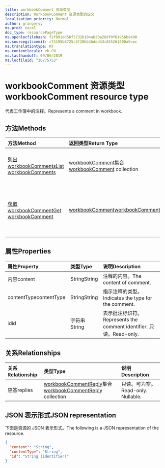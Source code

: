 ```yaml
---
title: workbookComment 资源类型
description: WorkbookComment 资源类型的定义
localization_priority: Normal
author: grangeryy
ms.prod: excel
doc_type: resourcePageType
ms.openlocfilehash: f2f081dd5bf3732b104ab20a28df0f61956b8490
ms.sourcegitcommit: c74195b8725c3f28bb3bded43c855261590a0cec
ms.translationtype: MT
ms.contentlocale: zh-CN
ms.lasthandoff: 09/06/2019
ms.locfileid: "36775753"
---
```

# <a name="workbookcomment-resource-type"></a><span data-ttu-id="2d9d6-103">workbookComment 资源类型</span><span class="sxs-lookup"><span data-stu-id="2d9d6-103">workbookComment resource type</span></span>

<span data-ttu-id="2d9d6-104">代表工作簿中的注释。</span><span class="sxs-lookup"><span data-stu-id="2d9d6-104">Represents a comment in workbook.</span></span>

## <a name="methods"></a><span data-ttu-id="2d9d6-105">方法</span><span class="sxs-lookup"><span data-stu-id="2d9d6-105">Methods</span></span>

| <span data-ttu-id="2d9d6-106">方法</span><span class="sxs-lookup"><span data-stu-id="2d9d6-106">Method</span></span>       | <span data-ttu-id="2d9d6-107">返回类型</span><span class="sxs-lookup"><span data-stu-id="2d9d6-107">Return Type</span></span> | <span data-ttu-id="2d9d6-108">说明</span><span class="sxs-lookup"><span data-stu-id="2d9d6-108">Description</span></span> |
|:-------------|:------------|:------------|
| [<span data-ttu-id="2d9d6-109">列出 workbookComments</span><span class="sxs-lookup"><span data-stu-id="2d9d6-109">List workbookComments</span></span>](../api/workbook-list-comments.md) | <span data-ttu-id="2d9d6-110">[workbookComment](workbookComment.md)集合</span><span class="sxs-lookup"><span data-stu-id="2d9d6-110">[workbookComment](workbookComment.md) collection</span></span> | <span data-ttu-id="2d9d6-111">获取**workbookComment**对象集合。</span><span class="sxs-lookup"><span data-stu-id="2d9d6-111">Get a **workbookComment** object collection.</span></span> |
| [<span data-ttu-id="2d9d6-112">获取 workbookComment</span><span class="sxs-lookup"><span data-stu-id="2d9d6-112">Get workbookComment</span></span>](../api/workbookcomment-get.md) | [<span data-ttu-id="2d9d6-113">workbookComment</span><span class="sxs-lookup"><span data-stu-id="2d9d6-113">workbookComment</span></span>](workbookcomment.md) | <span data-ttu-id="2d9d6-114">读取**workbookComment**对象的属性和关系。</span><span class="sxs-lookup"><span data-stu-id="2d9d6-114">Read the properties and relationships of a **workbookComment** object.</span></span> |

## <a name="properties"></a><span data-ttu-id="2d9d6-115">属性</span><span class="sxs-lookup"><span data-stu-id="2d9d6-115">Properties</span></span>

| <span data-ttu-id="2d9d6-116">属性</span><span class="sxs-lookup"><span data-stu-id="2d9d6-116">Property</span></span>     | <span data-ttu-id="2d9d6-117">类型</span><span class="sxs-lookup"><span data-stu-id="2d9d6-117">Type</span></span>        | <span data-ttu-id="2d9d6-118">说明</span><span class="sxs-lookup"><span data-stu-id="2d9d6-118">Description</span></span> |
|:-------------|:------------|:------------|
|<span data-ttu-id="2d9d6-119">内容</span><span class="sxs-lookup"><span data-stu-id="2d9d6-119">content</span></span>|<span data-ttu-id="2d9d6-120">String</span><span class="sxs-lookup"><span data-stu-id="2d9d6-120">String</span></span>|<span data-ttu-id="2d9d6-121">注释的内容。</span><span class="sxs-lookup"><span data-stu-id="2d9d6-121">The content of comment.</span></span>|
|<span data-ttu-id="2d9d6-122">contentType</span><span class="sxs-lookup"><span data-stu-id="2d9d6-122">contentType</span></span>|<span data-ttu-id="2d9d6-123">String</span><span class="sxs-lookup"><span data-stu-id="2d9d6-123">String</span></span>|<span data-ttu-id="2d9d6-124">指示注释的类型。</span><span class="sxs-lookup"><span data-stu-id="2d9d6-124">Indicates the type for the comment.</span></span>|
|<span data-ttu-id="2d9d6-125">id</span><span class="sxs-lookup"><span data-stu-id="2d9d6-125">id</span></span>|<span data-ttu-id="2d9d6-126">字符串</span><span class="sxs-lookup"><span data-stu-id="2d9d6-126">String</span></span>| <span data-ttu-id="2d9d6-127">表示批注标识符。</span><span class="sxs-lookup"><span data-stu-id="2d9d6-127">Represents the comment identifier.</span></span> <span data-ttu-id="2d9d6-128">只读。</span><span class="sxs-lookup"><span data-stu-id="2d9d6-128">Read-only.</span></span>|

## <a name="relationships"></a><span data-ttu-id="2d9d6-129">关系</span><span class="sxs-lookup"><span data-stu-id="2d9d6-129">Relationships</span></span>

| <span data-ttu-id="2d9d6-130">关系</span><span class="sxs-lookup"><span data-stu-id="2d9d6-130">Relationship</span></span> | <span data-ttu-id="2d9d6-131">类型</span><span class="sxs-lookup"><span data-stu-id="2d9d6-131">Type</span></span>        | <span data-ttu-id="2d9d6-132">说明</span><span class="sxs-lookup"><span data-stu-id="2d9d6-132">Description</span></span> |
|:-------------|:------------|:------------|
|<span data-ttu-id="2d9d6-133">应答</span><span class="sxs-lookup"><span data-stu-id="2d9d6-133">replies</span></span>|<span data-ttu-id="2d9d6-134">[workbookCommentReply](workbookcommentreply.md)集合</span><span class="sxs-lookup"><span data-stu-id="2d9d6-134">[workbookCommentReply](workbookcommentreply.md) collection</span></span>| <span data-ttu-id="2d9d6-p102">只读。可为空。</span><span class="sxs-lookup"><span data-stu-id="2d9d6-p102">Read-only. Nullable.</span></span>|

## <a name="json-representation"></a><span data-ttu-id="2d9d6-137">JSON 表示形式</span><span class="sxs-lookup"><span data-stu-id="2d9d6-137">JSON representation</span></span>

<span data-ttu-id="2d9d6-138">下面是资源的 JSON 表示形式。</span><span class="sxs-lookup"><span data-stu-id="2d9d6-138">The following is a JSON representation of the resource.</span></span>

<!-- {
  "blockType": "resource",
  "optionalProperties": [

  ],
  "@odata.type": "microsoft.graph.workbookComment",
  "baseType": "",
  "keyProperty": "id"
}-->

```json
{
  "content": "String",
  "contentType": "String",
  "id": "String (identifier)"
}
```

<!-- uuid: 16cd6b66-4b1a-43a1-adaf-3a886856ed98
2019-02-04 14:57:30 UTC -->
<!-- {
  "type": "#page.annotation",
  "description": "workbookComment resource",
  "keywords": "",
  "section": "documentation",
  "tocPath": ""
}-->
